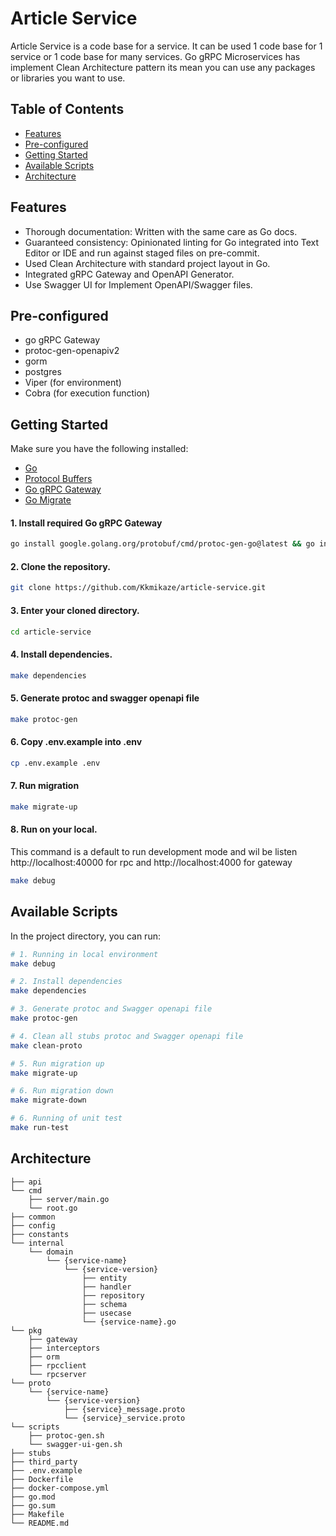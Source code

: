 # Article Service

Article Service is a code base for a service. It can be used 1 code base for 1 service or 1 code base for many services. Go gRPC Microservices has implement Clean Architecture pattern its mean you can use any packages or libraries you want to use.

## Table of Contents
- [Features](#features)
- [Pre-configured](#pre-configured)
- [Getting Started](#getting-started)
- [Available Scripts](#available-scripts)
- [Architecture](#architecture)

## Features
- Thorough documentation: Written with the same care as Go docs.
- Guaranteed consistency: Opinionated linting for Go integrated into Text Editor or IDE and run against staged files on pre-commit.
- Used Clean Architecture with standard project layout in Go.
- Integrated gRPC Gateway and OpenAPI Generator.
- Use Swagger UI for Implement OpenAPI/Swagger files.


## Pre-configured
- go gRPC Gateway
- protoc-gen-openapiv2
- gorm
- postgres
- Viper (for environment)
- Cobra (for execution function)

## Getting Started
Make sure you have the following installed:
- [Go](https://go.dev/doc/install)
- [Protocol Buffers](https://grpc.io/docs/languages/go/quickstart/)
- [Go gRPC Gateway](https://grpc-ecosystem.github.io/grpc-gateway/)
- [Go Migrate](https://github.com/golang-migrate/migrate/blob/master/cmd/migrate/README.md)

#### 1. Install required Go gRPC Gateway

```bash
go install google.golang.org/protobuf/cmd/protoc-gen-go@latest && go install google.golang.org/grpc/cmd/protoc-gen-go-grpc@latest && go install github.com/grpc-ecosystem/grpc-gateway/v2/protoc-gen-grpc-gateway@latest && go install github.com/grpc-ecosystem/grpc-gateway/v2/protoc-gen-openapiv2@lates
```

#### 2. Clone the repository.
```bash
git clone https://github.com/Kkmikaze/article-service.git
```

#### 3. Enter your cloned directory.
```bash
cd article-service
```

#### 4. Install dependencies.
```bash
make dependencies
```

#### 5. Generate protoc and swagger openapi file
```bash
make protoc-gen
```

#### 6. Copy .env.example into .env
```bash
cp .env.example .env
```

#### 7. Run migration
```bash
make migrate-up
```

#### 8. Run on your local.
This command is a default to run development mode and wil be listen http://localhost:40000 for rpc and http://localhost:4000 for gateway
```bash
make debug
```

## Available Scripts
In the project directory, you can run:
```bash
# 1. Running in local environment
make debug

# 2. Install dependencies
make dependencies

# 3. Generate protoc and Swagger openapi file
make protoc-gen

# 4. Clean all stubs protoc and Swagger openapi file
make clean-proto

# 5. Run migration up
make migrate-up

# 6. Run migration down
make migrate-down

# 6. Running of unit test
make run-test

```

## Architecture
```
├── api
└── cmd
    ├── server/main.go
    └── root.go
├── common
├── config
├── constants
└── internal
    └── domain
        └── {service-name}
            └── {service-version}
                ├── entity
                ├── handler
                ├── repository
                ├── schema
                ├── usecase
                └── {service-name}.go
└── pkg
    ├── gateway
    ├── interceptors
    ├── orm
    ├── rpcclient
    └── rpcserver
└── proto
    └── {service-name}
        └── {service-version}
            ├── {service}_message.proto
            └── {service}_service.proto
└── scripts
    ├── protoc-gen.sh
    └── swagger-ui-gen.sh
├── stubs
├── third_party
├── .env.example
├── Dockerfile
├── docker-compose.yml
├── go.mod
├── go.sum
├── Makefile
└── README.md
```
